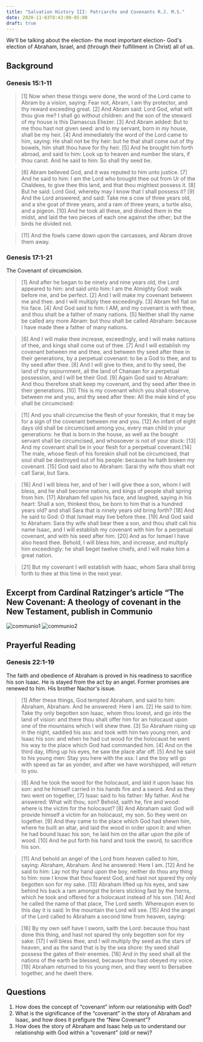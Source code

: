 ```yaml
---
title: "Salvation History III: Patriarchs and Covenants R.J. M.S."
date: 2020-11-03T8:43:00-05:00
draft: true
---
```


We'll be talking about the election- the most important election- God's election of Abraham, Israel, and (through their fulfillment in Christ) all of us. 

## Background
### Genesis 15:1-11

>[1] Now when these things were done, the word of the Lord came to Abram by a vision, saying: Fear not, Abram, I am thy protector, and thy reward exceeding great. [2] And Abram said: Lord God, what wilt thou give me? I shall go without children: and the son of the steward of my house is this Damascus Eliezer. [3] And Abram added: But to me thou hast not given seed: and lo my servant, born in my house, shall be my heir. [4] And immediately the word of the Lord came to him, saying: He shall not be thy heir: but he that shall come out of thy bowels, him shalt thou have for thy heir. [5] And he brought him forth abroad, and said to him: Look up to heaven and number the stars, if thou canst. And he said to him: So shall thy seed be.

>[6] Abram believed God, and it was reputed to him unto justice. [7] And he said to him: I am the Lord who brought thee out from Ur of the Chaldees, to give thee this land, and that thou mightest possess it. [8] But he said: Lord God, whereby may I know that I shall possess it? [9] And the Lord answered, and said: Take me a cow of three years old, and a she goat of three years, and a ram of three years, a turtle also, and a pigeon. [10] And he took all these, and divided them in the midst, and laid the two pieces of each one against the other; but the birds he divided not.

>[11] And the fowls came down upon the carcasses, and Abram drove them away.

### Genesis 17:1-21

The Covenant of circumcision.

>[1] And after he began to be ninety and nine years old, the Lord appeared to him: and said unto him: I am the Almighty God: walk before me, and be perfect. [2] And I will make my covenant between me and thee: and I will multiply thee exceedingly. [3] Abram fell flat on his face. [4] And God said to him: I AM, and my covenant is with thee, and thou shalt be a father of many nations. [5] Neither shall thy name be called any more Abram: but thou shalt be called Abraham: because I have made thee a father of many nations.

>[6] And I will make thee increase, exceedingly, and I will make nations of thee, and kings shall come out of thee. [7] And I will establish my covenant between me and thee, and between thy seed after thee in their generations, by a perpetual covenant: to be a God to thee, and to thy seed after thee. [8] And I will give to thee, and to thy seed, the land of thy sojournment, all the land of Chanaan for a perpetual possession, and I will be their God. [9] Again God said to Abraham: And thou therefore shalt keep my covenant, and thy seed after thee in their generations. [10] This is my covenant which you shall observe, between me and you, and thy seed after thee: All the male kind of you shall be circumcised:

>[11] And you shall circumcise the flesh of your foreskin, that it may be for a sign of the covenant between me and you. [12] An infant of eight days old shall be circumcised among you, every man child in your generations: he that is born in the house, as well as the bought servant shall be circumcised, and whosoever is not of your stock: [13] And my covenant shall be in your flesh for a perpetual covenant.[14] The male, whose flesh of his foreskin shall not be circumcised, that soul shall be destroyed out of his people: because he hath broken my covenant. [15] God said also to Abraham: Sarai thy wife thou shalt not call Sarai, but Sara.

>[16] And I will bless her, and of her I will give thee a son, whom I will bless, and he shall become nations, and kings of people shall spring from him. [17] Abraham fell upon his face, and laughed, saying in his heart: Shall a son, thinkest thou, be born to him that is a hundred years old? and shall Sara that is ninety years old bring forth? [18] And he said to God: O that Ismael may live before thee. [19] And God said to Abraham: Sara thy wife shall bear thee a son, and thou shalt call his name Isaac, and I will establish my covenant with him for a perpetual covenant, and with his seed after him. [20] And as for Ismael I have also heard thee. Behold, I will bless him, and increase, and multiply him exceedingly: he shall beget twelve chiefs, and I will make him a great nation.

>[21] But my covenant I will establish with Isaac, whom Sara shall bring forth to thee at this time in the next year.

## Excerpt from Cardinal Ratzinger’s article “The New Covenant: A theology of covenant in the New Testament, publish in Communio

![communio1](/communio01.PNG)
![communio2](/communio02.PNG)

## Prayerful Reading
### Genesis 22:1-19

The faith and obedience of Abraham is proved in his readiness to sacrifice his son Isaac. He is stayed from the act by an angel. Former promises are renewed to him. His brother Nachor's issue.

>[1] After these things, God tempted Abraham, and said to him: Abraham, Abraham. And he answered: Here I am. [2] He said to him: Take thy only begotten son Isaac, whom thou lovest, and go into the land of vision: and there thou shalt offer him for an holocaust upon one of the mountains which I will shew thee. [3] So Abraham rising up in the night, saddled his ass: and took with him two young men, and Isaac his son: and when he had cut wood for the holocaust he went his way to the place which God had commanded him. [4] And on the third day, lifting up his eyes, he saw the place afar off. [5] And he said to his young men: Stay you here with the ass: I and the boy will go with speed as far as yonder, and after we have worshipped, will return to you.

>[6] And he took the wood for the holocaust, and laid it upon Isaac his son: and he himself carried in his hands fire and a sword. And as they two went on together, [7] Isaac said to his father: My father. And he answered: What wilt thou, son? Behold, saith he, fire and wood: where is the victim for the holocaust? [8] And Abraham said: God will provide himself a victim for an holocaust, my son. So they went on together. [9] And they came to the place which God had shewn him, where he built an altar, and laid the wood in order upon it: and when he had bound Isaac his son, he laid him on the altar upon the pile of wood. [10] And he put forth his hand and took the sword, to sacrifice his son.

>[11] And behold an angel of the Lord from heaven called to him, saying: Abraham, Abraham. And he answered: Here I am. [12] And he said to him: Lay not thy hand upon the boy, neither do thou any thing to him: now I know that thou fearest God, and hast not spared thy only begotten son for my sake. [13] Abraham lifted up his eyes, and saw behind his back a ram amongst the briers sticking fast by the horns, which he took and offered for a holocaust instead of his son. [14] And he called the name of that place, The Lord seeth. Whereupon even to this day it is said: In the mountain the Lord will see. [15] And the angel of the Lord called to Abraham a second time from heaven, saying:

>[16] By my own self have I sworn, saith the Lord: because thou hast done this thing, and hast not spared thy only begotten son for my sake: [17] I will bless thee, and I will multiply thy seed as the stars of heaven, and as the sand that is by the sea shore: thy seed shall possess the gates of their enemies. [18] And in thy seed shall all the nations of the earth be blessed, because thou hast obeyed my voice. [19] Abraham returned to his young men, and they went to Bersabee together, and he dwelt there.

## Questions

1. How does the concept of “covenant” inform our relationship with God?
2. What is the significance of the “covenant” in the story of Abraham and Isaac, and how does it prefigure the “New Covenant”?
3. How does the story of Abraham and Isaac help us to understand our relationship with God within a “covenant” (old or new)?


